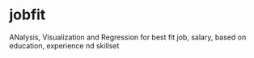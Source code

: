 # jobfit
ANalysis, Visualization and Regression for best fit job, salary, based on education, experience nd skillset
